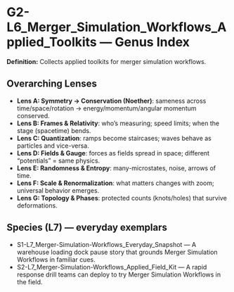 # G2-L6_Merger_Simulation_Workflows_Applied_Toolkits — Genus Index
**Definition:** Collects applied toolkits for merger simulation workflows.

## Overarching Lenses

- **Lens A: Symmetry -> Conservation (Noether)**: sameness across time/space/rotation → energy/momentum/angular momentum conserved.
- **Lens B: Frames & Relativity**: who’s measuring; speed limits; when the stage (spacetime) bends.
- **Lens C: Quantization**: ramps become staircases; waves behave as particles and vice-versa.
- **Lens D: Fields & Gauge**: forces as fields spread in space; different “potentials” = same physics.
- **Lens E: Randomness & Entropy**: many-microstates, noise, arrows of time.
- **Lens F: Scale & Renormalization**: what matters changes with zoom; universal behavior emerges.
- **Lens G: Topology & Phases**: protected counts (knots/holes) that survive deformations.

## Species (L7) — everyday exemplars
- S1-L7_Merger-Simulation-Workflows_Everyday_Snapshot — A warehouse loading dock pause story that grounds Merger Simulation Workflows in familiar cues.
- S2-L7_Merger-Simulation-Workflows_Applied_Field_Kit — A rapid response drill teams can deploy to try Merger Simulation Workflows in the field.
